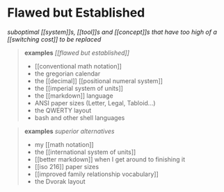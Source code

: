# Flawed but Established

_suboptimal [[system]]s, [[tool]]s and [[concept]]s that have too high of a [[switching cost]] to be replaced_

> **examples** _[[flawed but established]]_
>
> - [[conventional math notation]]
> - the gregorian calendar
> - the [[decimal]] [[positional numeral system]]
> - the [[imperial system of units]]
> - the [[markdown]] language
> - ANSI paper sizes (Letter, Legal, Tabloid...)
> - the QWERTY layout
> - bash and other shell languages

> **examples** _superior alternatives_
>
> - my [[math notation]]
> - the [[international system of units]]
> - [[better markdown]] when I get around to finishing it
> - [[iso 216]] paper sizes
> - [[improved family relationship vocabulary]]
> - the Dvorak layout
